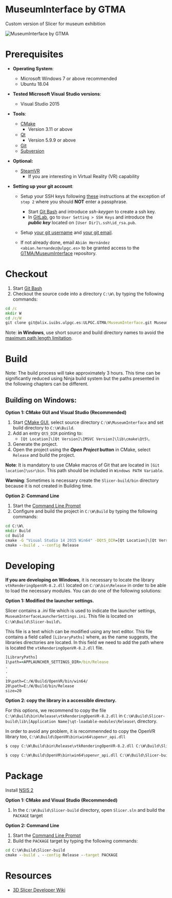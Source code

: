 MuseumInterface by GTMA
================================

Custom version of Slicer for museum exhibition

![MuseumInterface by GTMA](Applications/App/Resources/Images/LogoFull.png?raw=true)

# Prerequisites

* **Operating System**:
    * Microsoft Windows 7 or above recommended
    * Ubuntu 18.04 

* **Tested Microsoft Visual Studio versions**:
    * Visual Studio 2015

* **Tools**:
    * [CMake](http://cmake.org/cmake/resources/software.html)
        * Version 3.11 or above
    * [Qt](https://www.qt.io/download)
        * Version 5.9.9 or above
    * [Git](http://git-scm.com/downloads)
    * [Subversion](http://www.sliksvn.com/en/download)

* **Optional:**
    * [SteamVR](https://store.steampowered.com/app/250820/SteamVR/)
        * If you are interesting in Virtual Reality (VR) capability
            

* **Setting up your git account**:

    * Setup your SSH keys following [these](https://help.github.com/articles/generating-ssh-keys) instructions at the
    exception of `step 2` where you should **NOT** enter a passphrase.
        * Start [Git Bash](https://help.github.com/articles/set-up-git#need-a-quick-lesson-about-terminalterminalgit-bashthe-command-line) and introduce  *ssh-keygen* to create a ssh key.
        * In [GitLab](https://alix.iuibs.ulpgc.es), go to `User Setting > SSH Keys` and introduce the ***public key*** located on `[User Dir]\.ssh\id_rsa.pub`.   
           
    * Setup [your git username](https://help.github.com/articles/setting-your-username-in-git) and [your git email](https://help.github.com/articles/setting-your-email-in-git).

    * If not already done, email `Abián Hernández <abian.hernandez@ulpgc.es>` to be granted access to
    the [GTMA/MuseumInterface](https://alix.iuibs.ulpgc.es/ULPGC.GTMA/MuseumInterface) repository.

# Checkout

1. Start [Git Bash](https://help.github.com/articles/set-up-git#need-a-quick-lesson-about-terminalterminalgit-bashthe-command-line)
2. Checkout the source code into a directory `C:\W\` by typing the following commands:

```bat
cd /c
mkdir W
cd /c/W
git clone git@alix.iuibs.ulpgc.es:ULPGC.GTMA/MuseumInterface.git MuseumInterface
```

Note: **in Windows**, use short source and build directory names to avoid the [maximum path length limitation](http://msdn.microsoft.com/en-us/library/windows/desktop/aa365247%28v=vs.85%29.aspx#maxpath).

# Build

Note: The build process will take approximately 3 hours. This time can be significantly reduced using Ninja build system but the paths presented in the following chapters can be different.

## Building on Windows:

**Option 1: CMake GUI and Visual Studio (Recommended)**

1. Start [CMake GUI](https://cmake.org/runningcmake/), select source directory `C:\W\MuseumInterface` and set build directory to `C:\W\Build`.
2. Add an entry `Qt5_DIR` pointing to:
    * `[Qt Location]\[Qt Version]\[MSVC Version]\lib\cmake\Qt5\`.
3. Generate the project.
4. Open the  project using the ***Open Project* button** in CMake, select `Release` and build the project.

**Note**: It is mandatory to use CMake macros of Git that are located in `[Git location]\usr\bin`. This path should be included in `Windows PATH Variable`.

**Warning**: Sometimes is necessary create the `Slicer-build/bin` directory because it is not created in Building time.

**Option 2: Command Line**

1. Start the [Command Line Prompt](http://windows.microsoft.com/en-us/windows/command-prompt-faq)
2. Configure and build the project in `C:\W\Build` by typing the following commands:

```bat
cd C:\W\
mkdir Build
cd Build
cmake -G "Visual Studio 14 2015 Win64" -DQt5_DIR=[Qt Location]\[Qt Version]\[MSVC Version]\lib\cmake\Qt5\ ..\MuseumInterface
cmake --build . --config Release
```

# Developing
**If you are developing on Windows**, it is necessary to locate the library `vtkRenderingOpenVR-8.2.dll` located on `C:\W\bin\Release` in order to be able to load the necessary modules. You can do one of the following solutions:

**Option 1: Modified the launcher settings.**

Slicer contains a *.ini* file which is used to indicate the launcher settings, `MuseumInterfaceLauncherSettings.ini`. This file is located on `C:\W\Build\Slicer-build\`.

This file is a text which can be modified using any text editor. This file contains a field called `[LibraryPaths]` where, as the name suggests, the libraries directories are located. In this field we need to add the path where is located the `vtkRenderingOpenVR-8.2.dll` file.


```bat
[LibraryPaths]
1\path=<APPLAUNCHER_SETTINGS_DIR>/bin/Release
.
.
.
19\path=C:/W/Build/OpenVR/bin/win64/
20\path=E:/W/Build/bin/Release
size=20
```

    
**Option 2: copy the library in a accessible directory.**

For this options, we recommend to copy the file `C:\W\Build\bin\Release\vtkRenderingOpenVR-8.2.dll` in `C:\W\Build\Slicer-build\lib\[Application Name]\qt-loadable-modules\Release\` directory.

In order to avoid any problem, it is recommennded to copy the OpenVR library too, `C:\W\Build\OpenVR\bin\win64\openvr_api.dll`

```bat
$ copy C:\W\Build\bin\Release\vtkRenderingOpenVR-8.2.dll C:\W\Build\Slicer-build\lib\MuseumInterface-4.11\qt-loadable-modules\Release\

$ copy C:\W\Build\OpenVR\bin\win64\openvr_api.dll C:\W\Build\Slicer-build\lib\MuseumInterface-4.11\qt-loadable-modules\Release\
```

# Package

Install [NSIS 2](http://sourceforge.net/projects/nsis/files/)

**Option 1: CMake and Visual Studio (Recommended)**

1. In the `C:\W\Build\Slicer-build` directory, open `Slicer.sln` and build the `PACKAGE` target

**Option 2: Command Line**

1. Start the [Command Line Prompt](http://windows.microsoft.com/en-us/windows/command-prompt-faq)
2. Build the `PACKAGE` target by typing the following commands:

```bat
cd C:\W\Build\Slicer-build
cmake --build . --config Release --target PACKAGE
```

# Resources

* [3D Slicer Developer Wiki](http://wiki.slicer.org/slicerWiki/index.php/Documentation/Nightly/Developers)
